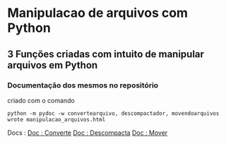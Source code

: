 # Manipulacao de arquivos com Python

## 3 Funções criadas com intuito de manipular arquivos em Python
### Documentação dos mesmos no repositório

criado com o comando
    
    python -m pydoc -w convertearquivo, descompactador, movendoarquivos wrote manipulacao_arquivos.html

Docs :
    [Doc : Converte](https://github.com/Gustavo-H-Martins/Manipulacao_Arquivos_Python/blob/main/convertearquivo.html)
    [Doc : Descompacta](https://github.com/Gustavo-H-Martins/Manipulacao_Arquivos_Python/blob/main/descompactador.html)
    [Doc : Mover](https://github.com/Gustavo-H-Martins/Manipulacao_Arquivos_Python/blob/main/movendoarquivos.html)
